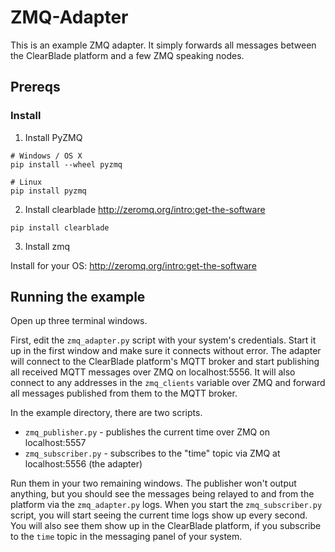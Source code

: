 # ZMQ-Adapter

This is an example ZMQ adapter.
It simply forwards all messages between the ClearBlade platform and a few ZMQ speaking nodes. 

## Prereqs

### Install


1. Install PyZMQ
```
# Windows / OS X
pip install --wheel pyzmq

# Linux
pip install pyzmq
```

2. Install clearblade
http://zeromq.org/intro:get-the-software
```
pip install clearblade
```

3. Install zmq

Install for your OS:
http://zeromq.org/intro:get-the-software

## Running the example

Open up three terminal windows.

First, edit the `zmq_adapter.py` script with your system's credentials.
Start it up in the first window and make sure it connects without error.
The adapter will connect to the ClearBlade platform's MQTT broker and start publishing all received MQTT messages over ZMQ on localhost:5556.
It will also connect to any addresses in the `zmq_clients` variable over ZMQ and forward all messages published from them to the MQTT broker.

In the example directory, there are two scripts.

- `zmq_publisher.py` - publishes the current time over ZMQ on localhost:5557
- `zmq_subscriber.py` - subscribes to the "time" topic via ZMQ at localhost:5556 (the adapter)

Run them in your two remaining windows.
The publisher won't output anything, but you should see the messages being relayed to and from the platform via the `zmq_adapter.py` logs.
When you start the `zmq_subscriber.py` script, you will start seeing the current time logs show up every second. 
You will also see them show up in the ClearBlade platform, if you subscribe to the `time` topic in the messaging panel of your system.

